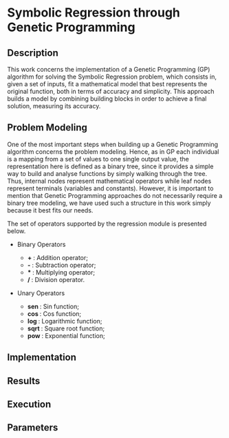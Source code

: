 # Symbolic Regression through Genetic Programming

## Description
This work concerns the implementation of a Genetic Programming (GP) algorithm for solving the Symbolic Regression problem, which consists in, given a set of inputs, fit a mathematical model that best represents the original function, both in terms of accuracy and simplicity. This approach builds a model by combining building blocks in order to achieve a final solution, measuring its accuracy.

## Problem Modeling
One of the most important steps when building up a Genetic Programming algorithm concerns the problem modeling. Hence, as in GP each individual is a mapping from a set of values to one single output value, the representation here is defined as a binary tree, since it provides a simple way to build and analyse functions by simply walking through the tree. Thus, internal nodes represent mathematical operators while leaf nodes represent terminals (variables and constants). However, it is important to mention that Genetic Programming approaches do not necessarily require a binary tree modeling, we have used such a structure in this work simply because it best fits our needs.

The set of operators supported by the regression module is presented below.

* Binary Operators
  * <b> + </b>: Addition operator;
  * <b> - </b>: Subtraction operator;
  * <b> * </b>: Multiplying operator;
  * <b> / </b>: Division operator.
  
* Unary Operators
  * <b> sen </b>: Sin function;
  * <b> cos </b>: Cos function;
  * <b> log </b>: Logarithmic function;
  * <b> sqrt </b>: Square root function;
  * <b> pow </b>: Exponential function;
  
<!-- For instance, consider the following function: <i> f(x, y) = 0.95x + cos(y) </i>. Its binary tree representation would look like -->

## Implementation



## Results

## Execution

## Parameters
